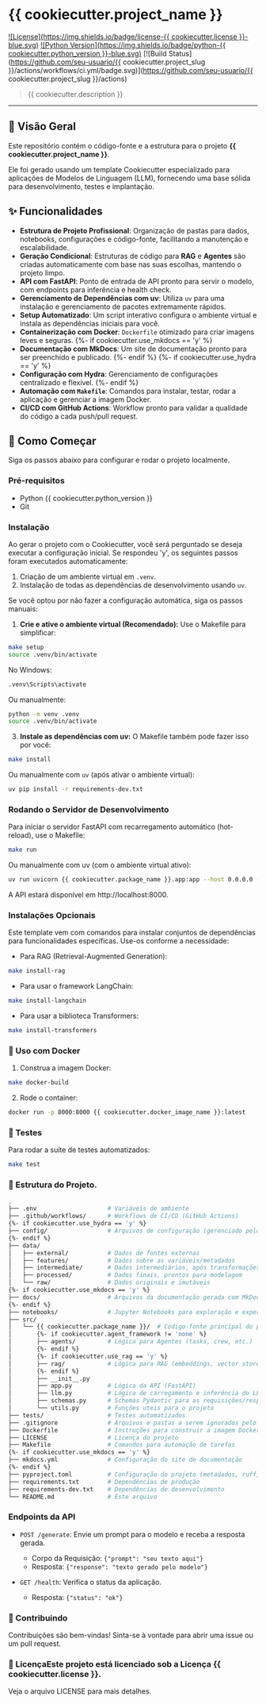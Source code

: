 # {{ cookiecutter.project_name }}

[![License](https://img.shields.io/badge/license-{{ cookiecutter.license }}-blue.svg)](LICENSE)
[![Python Version](https://img.shields.io/badge/python-{{ cookiecutter.python_version }}-blue.svg)](https://www.python.org/)
[![Build Status](https://github.com/seu-usuario/{{ cookiecutter.project_slug }}/actions/workflows/ci.yml/badge.svg)](https://github.com/seu-usuario/{{ cookiecutter.project_slug }}/actions)

> {{ cookiecutter.description }}

---

## 🚀 Visão Geral

Este repositório contém o código-fonte e a estrutura para o projeto **{{ cookiecutter.project_name }}**. 

Ele foi gerado usando um template Cookiecutter especializado para aplicações de Modelos de Linguagem (LLM), fornecendo uma base sólida para desenvolvimento, testes e implantação.

## ✨ Funcionalidades

* **Estrutura de Projeto Profissional**: Organização de pastas para dados, notebooks, configurações e código-fonte, facilitando a manutenção e escalabilidade.
* **Geração Condicional**: Estruturas de código para **RAG** e **Agentes** são criadas automaticamente com base nas suas escolhas, mantendo o projeto limpo.
* **API com FastAPI**: Ponto de entrada de API pronto para servir o modelo, com endpoints para inferência e health check.
* **Gerenciamento de Dependências com uv**: Utiliza `uv` para uma instalação e gerenciamento de pacotes extremamente rápidos.
* **Setup Automatizado**: Um script interativo configura o ambiente virtual e instala as dependências iniciais para você.
* **Containerização com Docker**: `Dockerfile` otimizado para criar imagens leves e seguras.
{%- if cookiecutter.use_mkdocs == 'y' %}
* **Documentação com MkDocs**: Um site de documentação pronto para ser preenchido e publicado.
{%- endif %}
{%- if cookiecutter.use_hydra == 'y' %}
* **Configuração com Hydra**: Gerenciamento de configurações centralizado e flexível.
{%- endif %}
* **Automação com `Makefile`**: Comandos para instalar, testar, rodar a aplicação e gerenciar a imagem Docker.
* **CI/CD com GitHub Actions**: Workflow pronto para validar a qualidade do código a cada push/pull request.

## 🏁 Como Começar

Siga os passos abaixo para configurar e rodar o projeto localmente.

### Pré-requisitos

* Python {{ cookiecutter.python_version }}
* Git

### Instalação

Ao gerar o projeto com o Cookiecutter, você será perguntado se deseja executar a configuração inicial. Se respondeu 'y', os seguintes passos foram executados automaticamente:

1.  Criação de um ambiente virtual em `.venv`.
2.  Instalação de todas as dependências de desenvolvimento usando `uv`.

Se você optou por não fazer a configuração automática, siga os passos manuais:


1.  **Crie e ative o ambiente virtual (Recomendado):**
Use o Makefile para simplificar:

```bash
make setup
source .venv/bin/activate
```

No Windows: 
```bash
.venv\Scripts\activate
```

Ou manualmente:
```bash
python -m venv .venv
source .venv/bin/activate
```

3.  **Instale as dependências com uv:**
O Makefile também pode fazer isso por você:

```bash
make install
```
Ou manualmente com `uv` (após ativar o ambiente virtual):

```bash
uv pip install -r requirements-dev.txt
```

### Rodando o Servidor de Desenvolvimento

Para iniciar o servidor FastAPI com recarregamento automático (hot-reload), use o Makefile:
```bash
make run
```

Ou manualmente com uv (com o ambiente virtual ativo):
```bash
uv run uvicorn {{ cookiecutter.package_name }}.app:app --host 0.0.0.0 --port 8000 --reload
```

A API estará disponível em http://localhost:8000.

### Instalações Opcionais

Este template vem com comandos para instalar conjuntos de dependências para funcionalidades específicas. Use-os conforme a necessidade:

- Para RAG (Retrieval-Augmented Generation):

```bash
make install-rag
```

- Para usar o framework LangChain:

```bash
make install-langchain
```

- Para usar a biblioteca Transformers:

```bash
make install-transformers
```

### 🐳 Uso com Docker

1. Construa a imagem Docker:

```bash
make docker-build
```

2. Rode o container:

```bash
docker run -p 8000:8000 {{ cookiecutter.docker_image_name }}:latest
```

### 🧪 Testes

Para rodar a suíte de testes automatizados:
```bash
make test
```

### 📂 Estrutura do Projeto.
```bash
.
├── .env                    # Variáveis de ambiente
├── .github/workflows/      # Workflows de CI/CD (GitHub Actions)
{%- if cookiecutter.use_hydra == 'y' %}
├── config/                 # Arquivos de configuração (gerenciado pelo Hydra)
{%- endif %}
├── data/
│   ├── external/           # Dados de fontes externas
│   ├── features/           # Dados sobre as variáveis/metadados
│   ├── intermediate/       # Dados intermediários, após transformações
│   ├── processed/          # Dados finais, prontos para modelagem
│   └── raw/                # Dados originais e imutáveis
{%- if cookiecutter.use_mkdocs == 'y' %}
├── docs/                   # Arquivos da documentação gerada com MkDocs
{%- endif %}
├── notebooks/              # Jupyter Notebooks para exploração e experimentação
├── src/
│   └── {{ cookiecutter.package_name }}/  # Código-fonte principal do projeto
│       {%- if cookiecutter.agent_framework != 'none' %}
│       ├── agents/         # Lógica para Agentes (tasks, crew, etc.)
│       {%- endif %}
│       {%- if cookiecutter.use_rag == 'y' %}
│       ├── rag/            # Lógica para RAG (embeddings, vector store, etc.)
│       {%- endif %}
│       ├── __init__.py
│       ├── app.py          # Lógica da API (FastAPI)
│       ├── llm.py          # Lógica de carregamento e inferência do LLM
│       ├── schemas.py      # Schemas Pydantic para as requisições/respostas
│       └── utils.py        # Funções uteis para o projeto
├── tests/                  # Testes automatizados
├── .gitignore              # Arquivos e pastas a serem ignorados pelo Git
├── Dockerfile              # Instruções para construir a imagem Docker
├── LICENSE                 # Licença do projeto
├── Makefile                # Comandos para automação de tarefas
{%- if cookiecutter.use_mkdocs == 'y' %}
├── mkdocs.yml              # Configuração do site de documentação
{%- endif %}
├── pyproject.toml          # Configuração do projeto (metadados, ruff, etc.)
├── requirements.txt        # Dependências de produção
├── requirements-dev.txt    # Dependências de desenvolvimento
└── README.md               # Este arquivo
```

### Endpoints da API
- <code>POST /generate</code>: Envie um prompt para o modelo e receba a resposta gerada.
    - Corpo da Requisição: <code>{"prompt": "seu texto aqui"}</code>
    - Resposta: <code>{"response": "texto gerado pelo modelo"}</code>
    
- <code>GET /health</code>: Verifica o status da aplicação.
    - Resposta: <code>{"status": "ok"}</code>
    
### 🤝 Contribuindo
Contribuições são bem-vindas! Sinta-se à vontade para abrir uma issue ou um pull request.

### 📄 LicençaEste projeto está licenciado sob a Licença {{ cookiecutter.license }}. 
Veja o arquivo LICENSE para mais detalhes.
